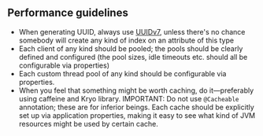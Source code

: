 ## Performance guidelines
* When generating UUID, always use [UUIDv7](../../gimlee-common/src/main/kotlin/com/gimlee/common/UUIDv7.kt), unless
  there's no chance somebody will create any kind of index on an attribute of this type
* Each client of any kind should be pooled; the pools should be clearly defined and configured
  (the pool sizes, idle timeouts etc. should all be configurable via properties)
* Each custom thread pool of any kind should be configurable via properties.
* When you feel that something might be worth caching, do it—preferably using caffeine
  and Kryo library. IMPORTANT: Do not use `@Cacheable` annotation; these are for 
  inferior beings. Each cache should be explicitly set up via application properties, making it easy to see
  what kind of JVM resources might be used by certain cache.